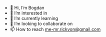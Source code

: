 - 👋 Hi, I’m Bogdan
- 👀 I’m interested in
- 🌱 I’m currently learning 
- 💞️ I’m looking to collaborate on
- 📫 How to reach me-mr.rickvon@gmail.com
